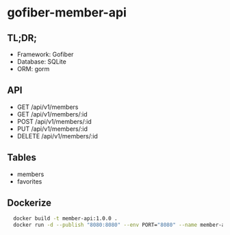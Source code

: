 # gofiber-member-api

## TL;DR;

- Framework: Gofiber
- Database: SQLite
- ORM: gorm

## API

- GET /api/v1/members
- GET /api/v1/members/:id
- POST /api/v1/members/:id
- PUT /api/v1/members/:id
- DELETE /api/v1/members/:id

## Tables

- members
- favorites

## Dockerize

```bash
  docker build -t member-api:1.0.0 .
  docker run -d --publish "8080:8080" --env PORT="8080" --name member-api member-api:1.0.0
```